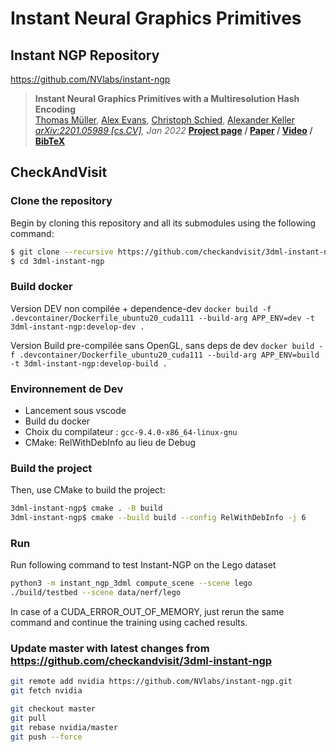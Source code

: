 # Instant Neural Graphics Primitives

## Instant NGP Repository
https://github.com/NVlabs/instant-ngp

> __Instant Neural Graphics Primitives with a Multiresolution Hash Encoding__  
> [Thomas Müller](https://tom94.net), [Alex Evans](https://research.nvidia.com/person/alex-evans), [Christoph Schied](https://research.nvidia.com/person/christoph-schied), [Alexander Keller](https://research.nvidia.com/person/alex-keller)  
> _[arXiv:2201.05989 [cs.CV]](https://arxiv.org/abs/2201.05989), Jan 2022_
> __[Project page](https://nvlabs.github.io/instant-ngp)&nbsp;/ [Paper](https://nvlabs.github.io/instant-ngp/assets/mueller2022instant.pdf)&nbsp;/ [Video](https://nvlabs.github.io/instant-ngp/assets/mueller2022instant.mp4)&nbsp;/ [BibTeX](https://nvlabs.github.io/instant-ngp/assets/mueller2022instant.bib)__


## CheckAndVisit

### Clone the repository
Begin by cloning this repository and all its submodules using the following command:
```sh
$ git clone --recursive https://github.com/checkandvisit/3dml-instant-ngp
$ cd 3dml-instant-ngp
```

### Build docker
Version DEV non compilée + dependence-dev
`docker build -f .devcontainer/Dockerfile_ubuntu20_cuda111 --build-arg APP_ENV=dev -t 3dml-instant-ngp:develop-dev .`

Version Build pre-compilée sans OpenGL, sans deps de dev
`docker build -f .devcontainer/Dockerfile_ubuntu20_cuda111 --build-arg APP_ENV=build -t 3dml-instant-ngp:develop-build .`

### Environnement de Dev
- Lancement sous vscode
- Build du docker
- Choix du compilateur : `gcc-9.4.0-x86_64-linux-gnu`
- CMake: RelWithDebInfo au lieu de Debug

### Build the project

Then, use CMake to build the project:
```sh
3dml-instant-ngp$ cmake . -B build
3dml-instant-ngp$ cmake --build build --config RelWithDebInfo -j 6
```

### Run
Run following command to test Instant-NGP on the Lego dataset
```sh
python3 -m instant_ngp_3dml compute_scene --scene lego
./build/testbed --scene data/nerf/lego
```

In case of a CUDA_ERROR_OUT_OF_MEMORY, just rerun the same command and continue the training using cached results.

### Update master with latest changes from https://github.com/checkandvisit/3dml-instant-ngp
```sh
git remote add nvidia https://github.com/NVlabs/instant-ngp.git
git fetch nvidia

git checkout master
git pull
git rebase nvidia/master
git push --force
```